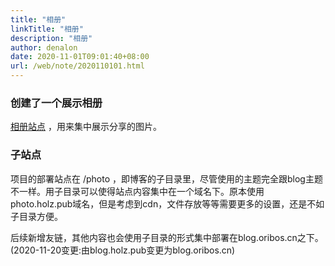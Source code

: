 ```yaml
---
title: "相册"
linkTitle: "相册"
description: "相册"
author: denalon
date: 2020-11-01T09:01:40+08:00
url: /web/note/2020110101.html
---
```


### 创建了一个展示相册

[相册站点](https://blog.oribos.cn/photo) ，用来集中展示分享的图片。


### 子站点

项目的部署站点在 /photo ，即博客的子目录里，尽管使用的主题完全跟blog主题不一样。用子目录可以使得站点内容集中在一个域名下。原本使用photo.holz.pub域名，但是考虑到cdn，文件存放等等需要更多的设置，还是不如子目录方便。

后续新增友链，其他内容也会使用子目录的形式集中部署在blog.oribos.cn之下。(2020-11-20变更:由blog.holz.pub变更为blog.oribos.cn)

